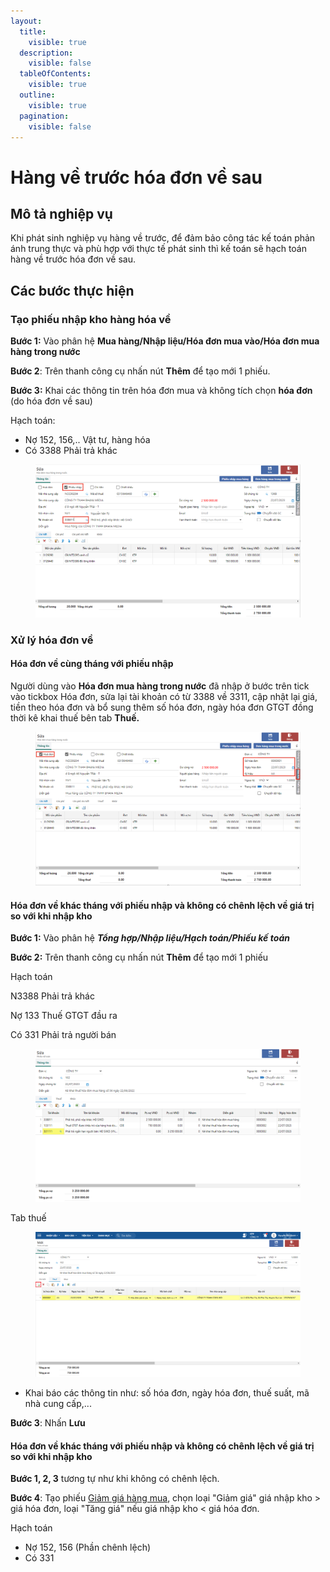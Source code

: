 ```yaml
---
layout:
  title:
    visible: true
  description:
    visible: false
  tableOfContents:
    visible: true
  outline:
    visible: true
  pagination:
    visible: false
---
```


# Hàng về trước hóa đơn về sau

## Mô tả nghiệp vụ

Khi phát sinh nghiệp vụ hàng về trước, để đảm bảo công tác kế toán phản ánh trung thực và phù hợp với thực tế phát sinh thì kế toán sẽ hạch toán hàng về trước hóa đơn về sau.

## **Các bước thực hiện**

### Tạo phiếu nhập kho hàng hóa về

**Bước 1:** Vào phân hệ **Mua hàng/Nhập liệu/Hóa đơn mua vào/Hóa đơn mua hàng trong nước**&#x20;

**Bước 2**: Trên thanh công cụ nhấn nút **Thêm** để tạo mới 1 phiếu.

**Bước 3:** Khai các thông tin trên hóa đơn mua và không tích chọn **hóa đơn** (do hóa đơn về sau)

Hạch toán:

* Nợ 152, 156,.. Vật tư, hàng hóa
* Có 3388 Phải trả khác

<figure><img src="../../.gitbook/assets/image (108).png" alt=""><figcaption></figcaption></figure>

### Xử lý hóa đơn về

#### Hóa đơn về cùng tháng với phiếu nhập

Người dùng vào **Hóa đơn mua hàng trong nước** đã nhập ở bước trên tick vào tickbox Hóa đơn, sửa lại tài khoản có từ 3388 về 3311, cập nhật lại giá, tiền theo hóa đơn và bổ sung thêm số hóa đơn, ngày hóa đơn GTGT đồng thời kê khai thuế bên tab **Thuế.**

<figure><img src="../../.gitbook/assets/image (109).png" alt=""><figcaption></figcaption></figure>

#### Hóa đơn về khác tháng với phiếu nhập và không có chênh lệch về giá trị so với khi nhập kho

**Bước 1:** Vào phân hệ _**Tổng hợp/Nhập liệu/Hạch toán/Phiếu kế toán**_

**Bước 2:** Trên thanh công cụ nhấn nút **Thêm** để tạo mới 1 phiếu

Hạch toán

N3388 Phải trả khác

Nợ 133 Thuế GTGT đầu ra

Có 331 Phải trả người bán

<figure><img src="../../.gitbook/assets/image (54).png" alt=""><figcaption></figcaption></figure>

Tab thuế

<figure><img src="../../.gitbook/assets/Hàng về trước hóa đơn về sau 4.png" alt=""><figcaption></figcaption></figure>

* Khai báo các thông tin như: số hóa đơn, ngày hóa đơn, thuế suất, mã nhà cung cấp,...&#x20;

**Bước 3**: Nhấn **Lưu**

#### Hóa đơn về khác tháng với phiếu nhập và không có chênh lệch về giá trị so với khi nhập kho

**Bước 1, 2, 3** tương tự như khi không có chênh lệch.

**Bước 4**: Tạo phiếu [Giảm giá hàng mua](13\_giam-gia-hang-mua-da-nhap-kho.md), chọn loại "Giảm giá" giá nhập kho > giá hóa đơn, loại "Tăng giá" nếu giá nhập kho < giá hóa đơn.

Hạch toán

* Nợ 152, 156 (Phần chênh lệch)
* Có 331

